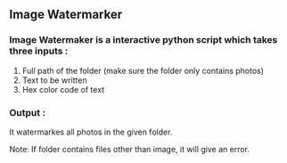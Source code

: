 ## Image Watermarker

### Image Watermaker is a interactive python script which takes three inputs :
1) Full path of the folder (make sure the folder only contains photos)
2) Text to be written
3) Hex color code of text

### Output :
It watermarkes all photos in the given folder.

Note: If folder contains files other than image, it will give an error.
